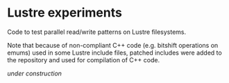 # Lustre experiments

Code to test parallel read/write patterns on Lustre filesystems.

Note that because of non-compliant C++ code (e.g. bitshift operations on emums) used in some Lustre include files, patched includes were added to the repository and used for compilation of C++ code. 

*under construction*
